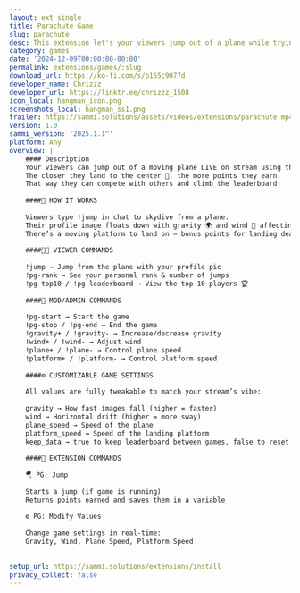 ```yaml
---
layout: ext_single
title: Parachute Game
slug: parachute
desc: This extension let's your viewers jump out of a plane while trying to land on a moving platform
category: games
date: '2024-12-09T00:00:00-00:00'
permalink: extensions/games/:slug
download_url: https://ko-fi.com/s/b165c9077d
developer_name: Chrizzz
developer_url: https://linktr.ee/chrizzz_1508
icon_local: hangman_icon.png
screenshots_local: hangman_ss1.png
trailer: https://sammi.solutions/assets/videos/extensions/parachute.mp4
version: 1.0
sammi_version: '2025.1.1^'
platform: Any
overview: |
    #### Description
    Your viewers can jump out of a moving plane LIVE on stream using their Twitch profile image and try to land on a moving platform for points! 
    The closer they land to the center 🎯, the more points they earn. 
    That way they can compete with others and climb the leaderboard!
    
    ####🛫 HOW IT WORKS 
    
    Viewers type !jump in chat to skydive from a plane.
    Their profile image floats down with gravity 🌍 and wind 💨 affecting their fall.
    There’s a moving platform to land on — bonus points for landing dead center 💥
    
    ####🧑‍🚀 VIEWER COMMANDS
    
    !jump → Jump from the plane with your profile pic
    !pg-rank → See your personal rank & number of jumps
    !pg-top10 / !pg-leaderboard → View the top 10 players 🏆
    
    ####🔧 MOD/ADMIN COMMANDS 
    
    !pg-start → Start the game
    !pg-stop / !pg-end → End the game
    !gravity+ / !gravity- → Increase/decrease gravity
    !wind+ / !wind- → Adjust wind
    !plane+ / !plane- → Control plane speed
    !platform+ / !platform- → Control platform speed
    
    ####⚙️ CUSTOMIZABLE GAME SETTINGS
    
    All values are fully tweakable to match your stream’s vibe:
    
    gravity → How fast images fall (higher = faster)
    wind → Horizontal drift (higher = more sway)
    plane_speed → Speed of the plane
    platform_speed → Speed of the landing platform
    keep_data → true to keep leaderboard between games, false to reset each time
    
    ####🧩 EXTENSION COMMANDS
    
    🪂 PG: Jump
    
    Starts a jump (if game is running)
    Returns points earned and saves them in a variable
    
    ⚙️ PG: Modify Values
    
    Change game settings in real-time:
    Gravity, Wind, Plane Speed, Platform Speed
    
    
setup_url: https://sammi.solutions/extensions/install
privacy_collect: false
---
```

